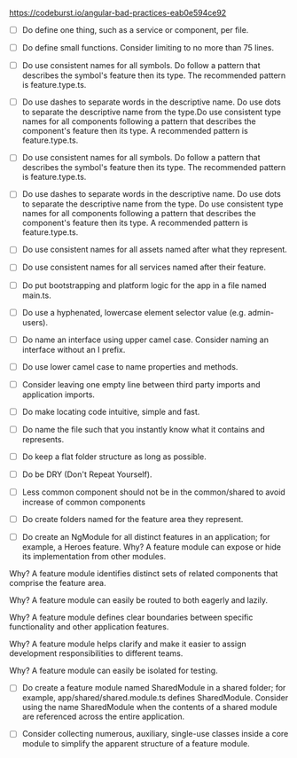 https://codeburst.io/angular-bad-practices-eab0e594ce92

- [ ] Do define one thing, such as a service or component, per file.
- [ ] Do define small functions. Consider limiting to no more than 75 lines.
- [ ] Do use consistent names for all symbols. Do follow a pattern that describes the symbol's feature then its type. The recommended pattern is feature.type.ts.
- [ ] Do use dashes to separate words in the descriptive name. Do use dots to separate the descriptive name from the type.Do use consistent type names for all components following a pattern that describes the component's feature then its type. A recommended pattern is feature.type.ts.
- [ ] Do use consistent names for all symbols. Do follow a pattern that describes the symbol's feature then its type. The recommended pattern is feature.type.ts.
- [ ] Do use dashes to separate words in the descriptive name. Do use dots to separate the descriptive name from the type. Do use consistent type names for all components following a pattern that describes the component's feature then its type. A recommended pattern is feature.type.ts.
- [ ] Do use consistent names for all assets named after what they represent.
- [ ] Do use consistent names for all services named after their feature.
- [ ] Do put bootstrapping and platform logic for the app in a file named main.ts.
- [ ] Do use a hyphenated, lowercase element selector value (e.g. admin-users).
- [ ] Do name an interface using upper camel case. Consider naming an interface without an I prefix.
- [ ] Do use lower camel case to name properties and methods.
- [ ] Consider leaving one empty line between third party imports and application imports.

- [ ] Do make locating code intuitive, simple and fast.
- [ ] Do name the file such that you instantly know what it contains and represents.
- [ ] Do keep a flat folder structure as long as possible.
- [ ] Do be DRY (Don't Repeat Yourself).
- [ ] Less common component should not be in the common/shared to avoid increase of common components
- [ ] Do create folders named for the feature area they represent.

- [ ] Do create an NgModule for all distinct features in an application; for example, a Heroes feature.
Why? A feature module can expose or hide its implementation from other modules.

Why? A feature module identifies distinct sets of related components that comprise the feature area.

Why? A feature module can easily be routed to both eagerly and lazily.

Why? A feature module defines clear boundaries between specific functionality and other application features.

Why? A feature module helps clarify and make it easier to assign development responsibilities to different teams.

Why? A feature module can easily be isolated for testing.

- [ ] Do create a feature module named SharedModule in a shared folder; for example, app/shared/shared.module.ts defines SharedModule. Consider using the name SharedModule when the contents of a shared module are referenced across the entire application.

- [ ] Consider collecting numerous, auxiliary, single-use classes inside a core module to simplify the apparent structure of a feature module.




